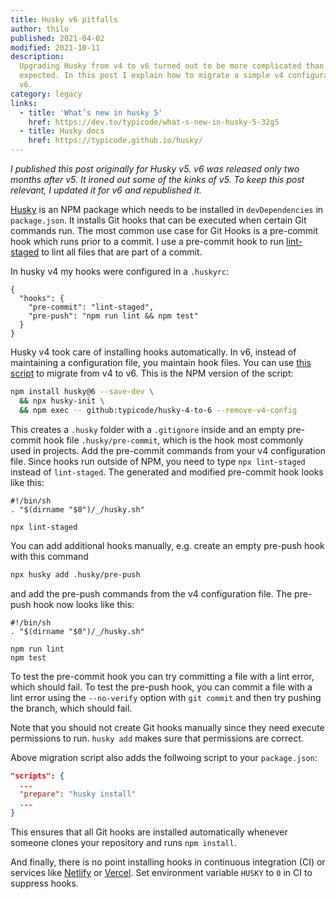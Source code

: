 ```yaml
---
title: Husky v6 pitfalls
author: thilo
published: 2021-04-02
modified: 2021-10-11
description:
  Upgrading Husky from v4 to v6 turned out to be more complicated than I
  expected. In this post I explain how to migrate a simple v4 configuration to
  v6.
category: legacy
links:
  - title: 'What’s new in husky 5'
    href: https://dev.to/typicode/what-s-new-in-husky-5-32g5
  - title: Husky docs
    href: https://typicode.github.io/husky/
---
```


_I published this post originally for Husky v5. v6 was released only two months
after v5. It ironed out some of the kinks of v5. To keep this post relevant, I
updated it for v6 and republished it._

[Husky](https://github.com/typicode/husky) is an NPM package which needs to be
installed in `devDependencies` in `package.json`. It installs Git hooks that can
be executed when certain Git commands run. The most common use case for Git
Hooks is a pre-commit hook which runs prior to a commit. I use a pre-commit hook
to run [lint-staged](https://github.com/okonet/lint-staged) to lint all files
that are part of a commit.

In husky v4 my hooks were configured in a `.huskyrc`:

```json:.huskyrc
{
  "hooks": {
    "pre-commit": "lint-staged",
    "pre-push": "npm run lint && npm test"
  }
}
```

Husky v4 took care of installing hooks automatically. In v6, instead of
maintaining a configuration file, you maintain hook files. You can use
[this script](https://github.com/typicode/husky-4-to-6) to migrate from v4 to
v6. This is the NPM version of the script:

```bash
npm install husky@6 --save-dev \
  && npx husky-init \
  && npm exec -- github:typicode/husky-4-to-6 --remove-v4-config
```

This creates a `.husky` folder with a `.gitignore` inside and an empty
pre-commit hook file `.husky/pre-commit`, which is the hook most commonly used
in projects. Add the pre-commit commands from your v4 configuration file. Since
hooks run outside of NPM, you need to type `npx lint-staged` instead of
`lint-staged`. The generated and modified pre-commit hook looks like this:

```bash:.husky/pre-commit
#!/bin/sh
. "$(dirname "$0")/_/husky.sh"

npx lint-staged
```

You can add additional hooks manually, e.g. create an empty pre-push hook with
this command

```bash
npx husky add .husky/pre-push
```

and add the pre-push commands from the v4 configuration file. The pre-push hook
now looks like this:

```bash:.husky/pre-push
#!/bin/sh
. "$(dirname "$0")/_/husky.sh"

npm run lint
npm test
```

To test the pre-commit hook you can try committing a file with a lint error,
which should fail. To test the pre-push hook, you can commit a file with a lint
error using the `--no-verify` option with `git commit` and then try pushing the
branch, which should fail.

Note that you should not create Git hooks manually since they need execute
permissions to run. `husky add` makes sure that permissions are correct.

Above migration script also adds the follwoing script to your `package.json`:

```json:package.json
"scripts": {
  ...
  "prepare": "husky install"
  ...
}
```

This ensures that all Git hooks are installed automatically whenever someone
clones your repository and runs `npm install`.

And finally, there is no point installing hooks in continuous integration (CI)
or services like [Netlify](https://www.netlify.com/) or
[Vercel](https://vercel.com/). Set environment variable `HUSKY` to `0` in CI to
suppress hooks.

